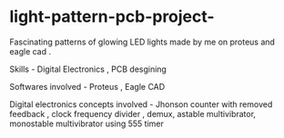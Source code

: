 # light-pattern-pcb-project-

Fascinating patterns of glowing LED lights made by me on proteus and eagle cad .

Skills - Digital Electronics , PCB desgining 

Softwares involved - Proteus , Eagle CAD 

Digital electronics concepts involved - Jhonson counter with removed feedback , clock frequency divider , demux, astable multivibrator, monostable multivibrator using 555 timer 
